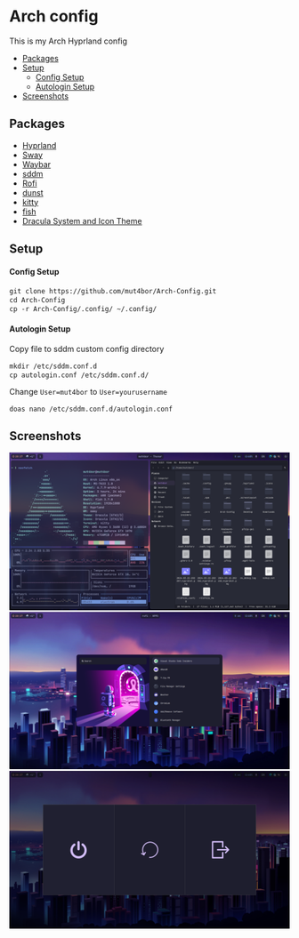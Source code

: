 # Arch config

This is my Arch Hyprland config

- [Packages](#packages)
- [Setup](#setup)
  - [Config Setup](#config-setup)
  - [Autologin Setup](#autologin-setup)
- [Screenshots](#screenshots)

## Packages

- [Hyprland](https://wiki.archlinux.org/title/Hyprland)
- [Sway](https://wiki.archlinux.org/title/Sway)
- [Waybar](https://wiki.hyprland.org/Useful-Utilities/Status-Bars/#waybar)
- [sddm](https://wiki.archlinux.org/title/SDDM)
- [Rofi](https://wiki.archlinux.org/title/Rofi)
- [dunst](https://wiki.archlinux.org/title/Dunst)
- [kitty](https://wiki.archlinux.org/title/kitty)
- [fish](https://wiki.archlinux.org/title/Fish)
- [Dracula System and Icon Theme](https://draculatheme.com/gtk)

## Setup

#### Config Setup

```
git clone https://github.com/mut4bor/Arch-Config.git
cd Arch-Config
cp -r Arch-Config/.config/ ~/.config/
```

#### Autologin Setup

Copy file to sddm custom config directory

```
mkdir /etc/sddm.conf.d
cp autologin.conf /etc/sddm.conf.d/
```

Change `User=mut4bor` to `User=yourusername`

```
doas nano /etc/sddm.conf.d/autologin.conf
```

## Screenshots

![](screenshots/1.png)
![](screenshots/2.png)
![](screenshots/3.png)
